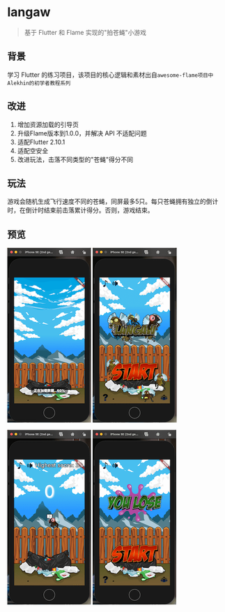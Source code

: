 # langaw

> 基于 Flutter 和 Flame 实现的"拍苍蝇"小游戏

## 背景

学习 Flutter 的练习项目，该项目的核心逻辑和素材出自`awesome-flame项目中Alekhin的初学者教程系列`

## 改进

1. 增加资源加载的引导页
2. 升级Flame版本到1.0.0，并解决 API 不适配问题
3. 适配Flutter 2.10.1
4. 适配空安全
5. 改进玩法，击落不同类型的"苍蝇"得分不同

## 玩法

游戏会随机生成飞行速度不同的苍蝇，同屏最多5只。每只苍蝇拥有独立的倒计时，在倒计时结束前击落累计得分。否则，游戏结束。

## 预览

![加载中](./screenshot/screenshot-1.png)
![主界面](./screenshot/screenshot-2.png)

![游戏中](./screenshot/screenshot-3.png)
![游戏结束](./screenshot/screenshot-4.png)

